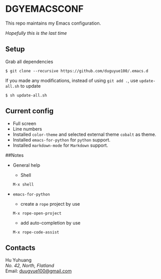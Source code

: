 DGYEMACSCONF
============

This repo maintains my Emacs configuration.

_Hopefully this is the last time_

## Setup

Grab all dependencies

```
$ git clone --recursive https://github.com/duguyue100/.emacs.d
```

If you made any modifications, instead of using `git add .`, use `update-all.sh` to update
```
$ sh update-all.sh
```

## Current config

+ Full screen
+ Line numbers
+ Installed `color-theme` and selected external theme `cobalt` as theme.
+ Installed `emacs-for-python` for `python` support.
+ Installed `markdown-mode` for `Markdown` support.

##Notes

+ General help
   + Shell
   ```
   M-x shell
   ```

+ `emacs-for-python`
   + create a `rope` project by use
   ```
   M-x rope-open-project
   ```
   + add auto-completion by use
   ```
   M-x rope-code-assist
   ```

## Contacts

Hu Yuhuang  
_No. 42, North, Flatland_  
Email: duugyue100@gmail.com
